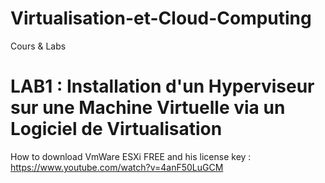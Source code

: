 # Virtualisation-et-Cloud-Computing
Cours &amp; Labs
# LAB1 : Installation d'un Hyperviseur sur une Machine Virtuelle via un Logiciel de Virtualisation
How to download VmWare ESXi FREE and his license key : https://www.youtube.com/watch?v=4anF50LuGCM
